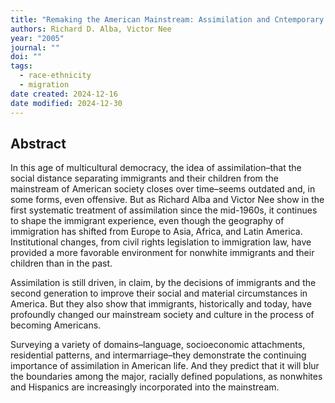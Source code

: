 ```yaml
---
title: "Remaking the American Mainstream: Assimilation and Cntemporary Immigration"
authors: Richard D. Alba, Victor Nee
year: "2005"
journal: ""
doi: ""
tags:
  - race-ethnicity
  - migration
date created: 2024-12-16
date modified: 2024-12-30
---
```


## Abstract

In this age of multicultural democracy, the idea of assimilation–that the social distance separating immigrants and their children from the mainstream of American society closes over time–seems outdated and, in some forms, even offensive. But as Richard Alba and Victor Nee show in the first systematic treatment of assimilation since the mid-1960s, it continues to shape the immigrant experience, even though the geography of immigration has shifted from Europe to Asia, Africa, and Latin America. Institutional changes, from civil rights legislation to immigration law, have provided a more favorable environment for nonwhite immigrants and their children than in the past.

Assimilation is still driven, in claim, by the decisions of immigrants and the second generation to improve their social and material circumstances in America. But they also show that immigrants, historically and today, have profoundly changed our mainstream society and culture in the process of becoming Americans.

Surveying a variety of domains–language, socioeconomic attachments, residential patterns, and intermarriage–they demonstrate the continuing importance of assimilation in American life. And they predict that it will blur the boundaries among the major, racially defined populations, as nonwhites and Hispanics are increasingly incorporated into the mainstream.
